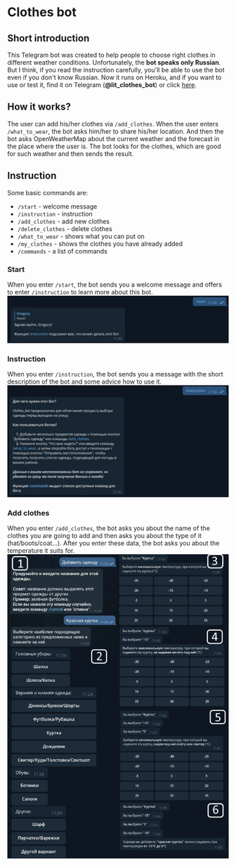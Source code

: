 # Clothes bot
## Short introduction
This Telegram bot was created to help people to choose right clothes in different weather conditions. Unfortunately, the **bot speaks only Russian**. But I think, if you read the instruction carefully, you'll be able to use the bot even if you don't know Russian. Now it runs on Heroku, and if you want to use or test it, find it on Telegram (**@lit_clothes_bot**) or click [here](https://t.me/lit_clothes_bot).
## How it works?
The user can add his/her clothes via ```/add_clothes```. When the user enters ```/what_to_wear```, the bot asks him/her to share his/her location. And then the bot asks OpenWeatherMap about the current weather and the forecast in the place where the user is. The bot looks for the clothes, which are good for such weather and then sends the result.
## Instruction
Some basic commands are:
* ```/start``` - welcome message
* ```/instruction``` - instruction
* ```/add_clothes``` - add new clothes
* ```/delete_clothes``` - delete clothes
* ```/what_to_wear``` - shows what you can put on
* ```/my_clothes``` - shows the clothes you have already added
* ```/commands``` - a list of commands
### Start
When you enter ```/start```, the bot sends you a welcome message and offers to enter ```/instruction``` to learn more about this bot.
![Start](https://github.com/Gregory-coder/Clothes_Bot/blob/main/start.jpg)
### Instruction
When you enter ```/instruction```, the bot sends you a message with the short description of the bot and some advice how to use it.
![Instruction](https://github.com/Gregory-coder/Clothes_Bot/blob/main/instruction.jpg)
### Add clothes
When you enter ```/add_clothes```, the bot asks you about the name of the clothes you are going to add and then asks you about the type of it (hat/boots/coat...). After you enter these data, the bot asks you about the temperature it suits for.
![Add_clothes](https://github.com/Gregory-coder/Clothes_Bot/blob/main/add_clothes.jpg) 
